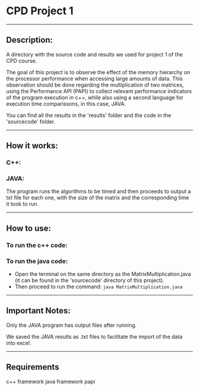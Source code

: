 # CPD Project 1
_________________________________________________________________________________________

## Description:

A directory with the source code and results we used for project 1 of the CPD course.

The goal of this project is to observe the effect of the memory hierarchy on the processor performance when accessing large amounts of data. This observation should be done regarding the multiplication of two matrices, using the Performance API (PAPI) to collect relevant performance indicators of the program execution in c++, while also using a second language for execution time comparissons, in this case, JAVA.

You can find all the results in the 'results' folder and the code in the 'sourcecode' folder.
_________________________________________________________________________________________

## How it works:

### C++:



### JAVA:

The program runs the algorithms to be timed and then proceeds to output a txt file for each one, with the size of the matrix and the corresponding time it took to run.

_________________________________________________________________________________________

## How to use:

### To run the c++ code:

### To run the java code:
- Open the terminal on the same directory as the MatrixMultiplication.java (it can be found in the 'sourcecode' directory of this project).
- Then proceed to run the command:
```java MatrixMultiplication.java```
_________________________________________________________________________________________

## Important Notes:

Only the JAVA program has output files after running.

We saved the JAVA results as .txt files to facilitate the import of the data into excel.
_________________________________________________________________________________________

## Requirements

c++ framework
java framework
papi
